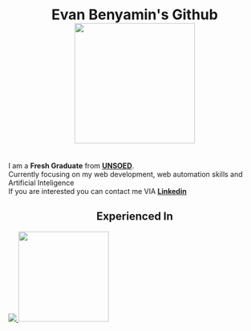 <h1 align=center>Evan Benyamin's Github <img width = "240px" src = "https://github.com/user-attachments/assets/f34affb2-22f2-48e6-8329-1d551bc3722b"/> </h1>
 <br>
I am a <b>Fresh Graduate</b> from <a href = "https://www.unsoed.ac.id"><b>UNSOED</b></a>.
<br>Currently focusing on my web development, web automation skills and Artificial Inteligence<br>
If you are interested you can contact me VIA <a href = "https://www.linkedin.com/in/evan-benyamin"><b>Linkedin</b></a>
</div>
<div> 
   <h2 align = "center"> Experienced In </h2> 
</div>
   <a href="https://github.com/EvanBenyamin">
   <img src="https://github-readme-stats.vercel.app/api/top-langs/?username=EvanBenyamin&layout=donut-vertical&theme=merko"/>
   <img height="180em" src="https://github-readme-stats-eight-theta.vercel.app/api?username=EvanBenyamin&show_icons=true&theme=onedark&include_all_commits=true&count_private=true"/>
</a>
</p>
